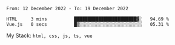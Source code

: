 <!--START_SECTION:waka-->

```text
From: 12 December 2022 - To: 19 December 2022

HTML     3 mins          ███████████████████████▓░   94.69 %
Vue.js   0 secs          █▒░░░░░░░░░░░░░░░░░░░░░░░   05.31 %
```

<!--END_SECTION:waka-->
My Stack: `html, css, js, ts, vue`
